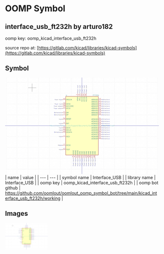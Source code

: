 # OOMP Symbol  
## interface_usb_ft232h  by arturo182  
  
oomp key: oomp_kicad_interface_usb_ft232h  
  
source repo at: [https://gitlab.com/kicad/libraries/kicad-symbols](https://gitlab.com/kicad/libraries/kicad-symbols)  
## Symbol  
  
[![working.png](working_600.png)](working.png)  
| name | value | 
| --- | --- | 
| symbol name | Interface_USB | 
| library name | Interface_USB | 
| oomp key | oomp_kicad_interface_usb_ft232h | 
| oomp bot github | https://github.com/oomlout/oomlout_oomp_symbol_bot/tree/main/kicad_interface_usb_ft232h/working | 
## Images  
  
[![working.png](working_140.png)](working.png)  
